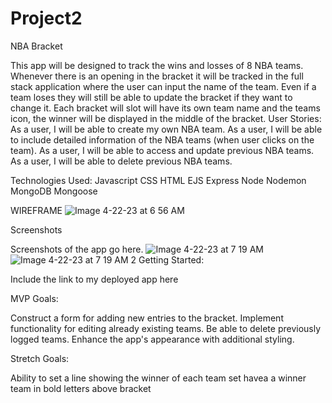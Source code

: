 # Project2
NBA Bracket

This app will be designed to track the wins and losses of 8 NBA teams. Whenever there is an opening in the bracket it will be tracked in the full stack application where the user can input the name of the team. Even if a team loses they will still be able to update the bracket if they want to change it. Each bracket will slot will have its own team name and the teams icon, the winner will be displayed in the middle of the bracket.
User Stories:
As a user, I will be able to create my own NBA team.
As a user, I will be able to include detailed information of the NBA teams (when user clicks on the team).
As a user, I will be able to access and update previous NBA teams.
As a user, I will be able to delete previous NBA teams.

Technologies Used:
Javascript
CSS
HTML
EJS
Express
Node
Nodemon
MongoDB
Mongoose

WIREFRAME
![Image 4-22-23 at 6 56 AM](https://user-images.githubusercontent.com/122856513/233784647-c3ad7af6-17ec-41d5-ab82-91f244754877.JPEG)

Screenshots

Screenshots of the app go here.
![Image 4-22-23 at 7 19 AM](https://user-images.githubusercontent.com/122856513/233784639-b56a5516-8f34-4ca0-9c70-b1f6b1fcd4ce.JPG)
![Image 4-22-23 at 7 19 AM 2](https://user-images.githubusercontent.com/122856513/233784590-36a25ee9-a120-4737-b611-5595aee20eb7.JPG)
Getting Started:

Include the link to my deployed app here 

MVP Goals:

Construct a form for adding new entries to the bracket.
Implement functionality for editing already existing teams.
Be able to delete previously logged teams.
Enhance the app's appearance with additional styling.

Stretch Goals:

Ability to set a line showing the winner of each team set
havea a winner team in bold letters above bracket
